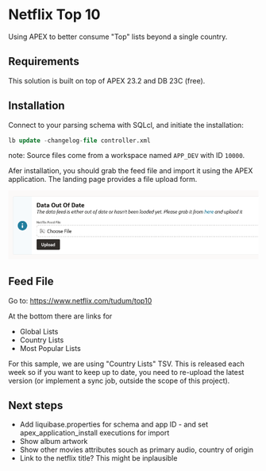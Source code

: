# Netflix Top 10

Using APEX to better consume "Top" lists beyond a single country.

## Requirements

This solution is built on top of APEX 23.2 and DB 23C (free).

## Installation

Connect to your parsing schema with SQLcl, and initiate the installation:

```sql
lb update -changelog-file controller.xml
```

note: Source files come from a workspace named `APP_DEV` with
ID `10000`.

Afer installation, you should grab the feed file and import it using the APEX application.
The landing page provides a file upload form.


![Region with file upload form](doc/images/upload-tsv.png)

## Feed File

Go to: https://www.netflix.com/tudum/top10

At the bottom there are links for

* Global Lists
* Country Lists
* Most Popular Lists

For this sample, we are using "Country Lists" TSV. This is released each week so
if you want to keep up to date, you need to re-upload the latest version (or implement
a sync job, outside the scope of this project).

## Next steps

* Add liquibase.properties for schema and app ID - and set apex_application_install executions for import  
* Show album artwork  
* Show other movies attributes souch as primary audio, country of origin
* Link to the netflix title? This might be inplausible
